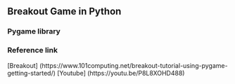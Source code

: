 <h2>Breakout Game in Python</h2>
<h3>Pygame library</h3>

<h3>Reference link</h3>
[Breakout] (https://www.101computing.net/breakout-tutorial-using-pygame-getting-started/)
[Youtube] (https://youtu.be/P8L8XOHD488)
